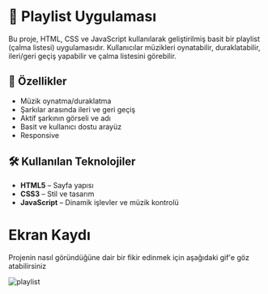 # 🎵 Playlist Uygulaması

Bu proje, HTML, CSS ve JavaScript kullanılarak geliştirilmiş basit bir playlist (çalma listesi) uygulamasıdır. Kullanıcılar müzikleri oynatabilir, duraklatabilir, ileri/geri geçiş yapabilir ve çalma listesini görebilir.

## 🚀 Özellikler

- Müzik oynatma/duraklatma
- Şarkılar arasında ileri ve geri geçiş
- Aktif şarkının görseli ve adı
- Basit ve kullanıcı dostu arayüz
- Responsive

## 🛠️ Kullanılan Teknolojiler

- **HTML5** – Sayfa yapısı
- **CSS3** – Stil ve tasarım
- **JavaScript** – Dinamik işlevler ve müzik kontrolü

# Ekran Kaydı
Projenin nasıl göründüğüne dair bir fikir edinmek için aşağıdaki gif'e göz atabilirsiniz

![playlist](https://github.com/user-attachments/assets/5928d946-25df-4483-8bdb-ca2fad2eed78)
